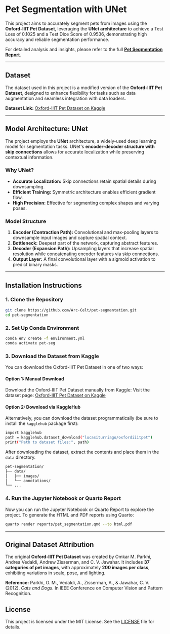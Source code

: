 # Pet Segmentation with UNet

This project aims to accurately segment pets from images using the **Oxford-IIIT Pet Dataset**, leveraging the **UNet architecture** to achieve a Test Loss of 0.1025 and a Test Dice Score of 0.9536, demonstrating high accuracy and reliable segmentation performance.

For detailed analysis and insights, please refer to the full **[Pet Segmentation Report](https://arc-celt.github.io/pet-segmentation/)**.

---

## Dataset

The dataset used in this project is a modified version of the **Oxford-IIIT Pet Dataset**, designed to enhance flexibility for tasks such as data augmentation and seamless integration with data loaders.

**Dataset Link:** [Oxford-IIIT Pet Dataset on Kaggle](https://www.kaggle.com/datasets/lucasiturriago/oxfordiiitpet)

---

## Model Architecture: UNet

The project employs the **UNet** architecture, a widely-used deep learning model for segmentation tasks. UNet's **encoder-decoder structure with skip connections** allows for accurate localization while preserving contextual information.

### Why UNet?

- **Accurate Localization:** Skip connections retain spatial details during downsampling.
- **Efficient Training:** Symmetric architecture enables efficient gradient flow.
- **High Precision:** Effective for segmenting complex shapes and varying poses.

### Model Structure

1. **Encoder (Contraction Path):** Convolutional and max-pooling layers to downsample input images and capture spatial context.
2. **Bottleneck:** Deepest part of the network, capturing abstract features.
3. **Decoder (Expansion Path):** Upsampling layers that increase spatial resolution while concatenating encoder features via skip connections.
4. **Output Layer:** A final convolutional layer with a sigmoid activation to predict binary masks.

---

## Installation Instructions

### 1. Clone the Repository

```bash
git clone https://github.com/Arc-Celt/pet-segmentation.git
cd pet-segmentation
```

### 2. Set Up Conda Environment

```bash
conda env create -f environment.yml
conda activate pet-seg
```

### 3. Download the Dataset from Kaggle

You can download the Oxford-IIIT Pet Dataset in one of two ways:

#### Option 1: Manual Download

Download the Oxford-IIIT Pet Dataset manually from Kaggle:
Visit the dataset page: [Oxford-IIIT Pet Dataset on Kaggle](https://www.kaggle.com/datasets/lucasiturriago/oxfordiiitpet)

#### Option 2: Download via KaggleHub

Alternatively, you can download the dataset programmatically (be sure to install the `kagglehub` package first):

```bash
import kagglehub
path = kagglehub.dataset_download("lucasiturriago/oxfordiiitpet")
print("Path to dataset files:", path)
```

After downloading the dataset, extract the contents and place them in the `data` directory.

```bash
pet-segmentation/
├── data/
│   ├── images/
│   └── annotations/
└── ...
```

### 4. Run the Jupyter Notebook or Quarto Report

Now you can run the Jupyter Notebook or Quarto Report to explore the project.
To generate the HTML and PDF reports using Quarto:

```bash
quarto render reports/pet_segmentation.qmd --to html,pdf
```

---

## Original Dataset Attribution

The original **Oxford-IIIT Pet Dataset** was created by Omkar M. Parkhi, Andrea Vedaldi, Andrew Zisserman, and C. V. Jawahar. It includes **37 categories of pet images**, with approximately **200 images per class**, exhibiting variations in scale, pose, and lighting.

**Reference:**
Parkhi, O. M., Vedaldi, A., Zisserman, A., & Jawahar, C. V. (2012). *Cats and Dogs*. In IEEE Conference on Computer Vision and Pattern Recognition.

## License

This project is licensed under the MIT License. See the [LICENSE](LICENSE) file for details.
